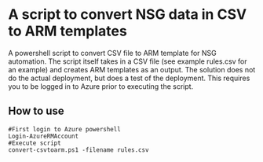 # A script to convert NSG data in CSV to ARM templates 
A powershell script to convert CSV file to ARM template for NSG automation. The script itself takes in a CSV file (see example rules.csv for an example) and creates ARM templates as an output.
The solution does not do the actual deployment, but does a test of the deployment. This requires you to be logged in to Azure prior to executing the script. 


## How to use
```
#First login to Azure powershell
Login-AzureRMAccount
#Execute script
convert-csvtoarm.ps1 -filename rules.csv
```

